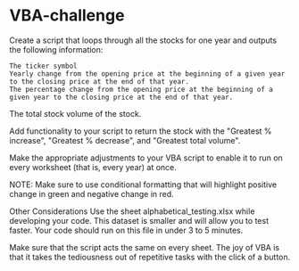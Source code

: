 # VBA-challenge

Create a script that loops through all the stocks for one year and outputs the following information:

    The ticker symbol
    Yearly change from the opening price at the beginning of a given year to the closing price at the end of that year.
    The percentage change from the opening price at the beginning of a given year to the closing price at the end of that year.
    
  The total stock volume of the stock. 

Add functionality to your script to return the stock with the "Greatest % increase", "Greatest % decrease", and "Greatest total volume". 

Make the appropriate adjustments to your VBA script to enable it to run on every worksheet (that is, every year) at once.

NOTE: 
Make sure to use conditional formatting that will highlight positive change in green and negative change in red.

Other Considerations
  Use the sheet alphabetical_testing.xlsx while developing your code. This dataset is smaller and will allow you to test faster. Your code should run on this file in under 3 to 5 minutes.

  Make sure that the script acts the same on every sheet. The joy of VBA is that it takes the tediousness out of repetitive tasks with the click of a button.
